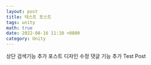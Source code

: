```yaml
---
layout: post
title: 테스트 포스트
tags: unity
math: true
date: 2022-08-16 11:10 +0800
category: Unity
---
```


상단 검색기능 추가
포스트 디자인 수정
댓글 기능 추가
Test Post
